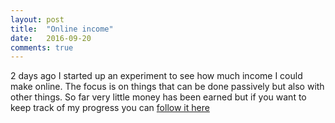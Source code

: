 ```yaml
---
layout: post
title:  "Online income"
date:   2016-09-20
comments: true
---
```


2 days ago I started up an experiment to see how much income I could make online. The focus is on things that can be done passively but also with other things. So far very little money has been earned but if you want to keep track of my progress you can [follow it here](http://money.skorulis.com)
